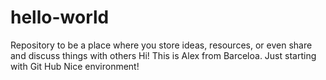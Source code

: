 # hello-world
Repository to be a place where you store ideas, resources, or even share and discuss things with others
Hi! This is Alex from Barceloa. Just starting with Git Hub
Nice environment!

